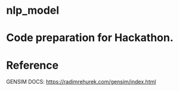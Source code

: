 # nlp_model

# Code preparation for Hackathon.

# Reference
GENSIM DOCS: https://radimrehurek.com/gensim/index.html
